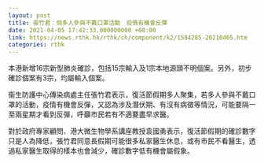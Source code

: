 ```yaml
---
layout: post
title: 張竹君：倘多人參與不戴口罩活動　疫情有機會反彈
date: 2021-04-05 17:42:33.000000000 +08:00
link: https://news.rthk.hk/rthk/ch/component/k2/1584285-20210405.htm
categories: rthk
---
```


本港新增16宗新型肺炎確診，包括15宗輸入及1宗本地源頭不明個案。另外，初步確診個案有3宗，均屬輸入個案。

衞生防護中心傳染病處主任張竹君表示，復活節假期多人聚集，若多人參與不戴口罩的活動，疫情有機會反彈，又認為涉及潛伏期、有沒有病徵等情況，可能要隔一至兩星期才看到反彈，呼籲市民若有不適要盡早求醫。

對於政府專家顧問、港大微生物學系講座教授袁國勇表示，復活節假期的確診數字只是人為降低，張竹君同意長假期可能很多私家醫生休息，或有市民不看醫生，透過私家醫生取得的樣本也會減少，確診數字低有機會屬假象。
